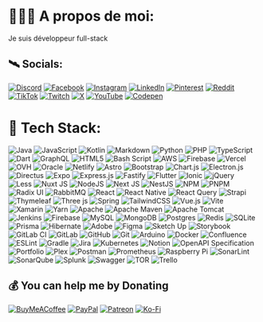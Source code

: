 # 👨🏽‍💻 A propos de moi:
Je suis développeur full-stack<br>


## 🛰️ Socials:
[![Discord](https://img.shields.io/badge/Discord-%237289DA.svg?logo=discord&logoColor=white)](https://discord.gg/d) 
[![Facebook](https://img.shields.io/badge/Facebook-%231877F2.svg?logo=Facebook&logoColor=white)](https://facebook.com/f) 
[![Instagram](https://img.shields.io/badge/Instagram-%23E4405F.svg?logo=Instagram&logoColor=white)](https://instagram.com/i) 
[![LinkedIn](https://img.shields.io/badge/LinkedIn-%230077B5.svg?logo=linkedin&logoColor=white)](https://linkedin.com/in/i) 
[![Pinterest](https://img.shields.io/badge/Pinterest-%23E60023.svg?logo=Pinterest&logoColor=white)](https://pinterest.com/p) 
[![Reddit](https://img.shields.io/badge/Reddit-%23FF4500.svg?logo=Reddit&logoColor=white)](https://reddit.com/user/r) 
[![TikTok](https://img.shields.io/badge/TikTok-%23000000.svg?logo=TikTok&logoColor=white)](https://tiktok.com/@t) 
[![Twitch](https://img.shields.io/badge/Twitch-%239146FF.svg?logo=Twitch&logoColor=white)](https://twitch.tv/t) 
[![X](https://img.shields.io/badge/X-black.svg?logo=X&logoColor=white)](https://x.com/x) 
[![YouTube](https://img.shields.io/badge/YouTube-%23FF0000.svg?logo=YouTube&logoColor=white)](https://youtube.com/@y) 
[![Codepen](https://img.shields.io/badge/Codepen-000000?style=for-the-badge&logo=codepen&logoColor=white)](https://codepen.io/c) 

# 🧳 Tech Stack:
![Java](https://img.shields.io/badge/java-%23ED8B00.svg?style=flat-square&logo=openjdk&logoColor=white) 
![JavaScript](https://img.shields.io/badge/javascript-%23323330.svg?style=flat-square&logo=javascript&logoColor=%23F7DF1E) 
![Kotlin](https://img.shields.io/badge/kotlin-%237F52FF.svg?style=flat-square&logo=kotlin&logoColor=white) 
![Markdown](https://img.shields.io/badge/markdown-%23000000.svg?style=flat-square&logo=markdown&logoColor=white) 
![Python](https://img.shields.io/badge/python-3670A0?style=flat-square&logo=python&logoColor=ffdd54) 
![PHP](https://img.shields.io/badge/php-%23777BB4.svg?style=flat-square&logo=php&logoColor=white) 
![TypeScript](https://img.shields.io/badge/typescript-%23007ACC.svg?style=flat-square&logo=typescript&logoColor=white) 
![Dart](https://img.shields.io/badge/dart-%230175C2.svg?style=flat-square&logo=dart&logoColor=white) 
![GraphQL](https://img.shields.io/badge/-GraphQL-E10098?style=flat-square&logo=graphql&logoColor=white) 
![HTML5](https://img.shields.io/badge/html5-%23E34F26.svg?style=flat-square&logo=html5&logoColor=white) 
![Bash Script](https://img.shields.io/badge/bash_script-%23121011.svg?style=flat-square&logo=gnu-bash&logoColor=white) 
![AWS](https://img.shields.io/badge/AWS-%23FF9900.svg?style=flat-square&logo=amazon-aws&logoColor=white) 
![Firebase](https://img.shields.io/badge/firebase-%23039BE5.svg?style=flat-square&logo=firebase) 
![Vercel](https://img.shields.io/badge/vercel-%23000000.svg?style=flat-square&logo=vercel&logoColor=white) 
![OVH](https://img.shields.io/badge/ovh-%23123F6D.svg?style=flat-square&logo=ovh&logoColor=#123F6D) 
![Oracle](https://img.shields.io/badge/Oracle-F80000?style=flat-square&logo=oracle&logoColor=white) 
![Netlify](https://img.shields.io/badge/netlify-%23000000.svg?style=flat-square&logo=netlify&logoColor=#00C7B7) 
![Astro](https://img.shields.io/badge/astro-%232C2052.svg?style=flat-square&logo=astro&logoColor=white) 
![Bootstrap](https://img.shields.io/badge/bootstrap-%238511FA.svg?style=flat-square&logo=bootstrap&logoColor=white) 
![Chart.js](https://img.shields.io/badge/chart.js-F5788D.svg?style=flat-square&logo=chart.js&logoColor=white) 
![Electron.js](https://img.shields.io/badge/Electron-191970?style=flat-square&logo=Electron&logoColor=white) 
![Directus](https://img.shields.io/badge/directus-%2364f.svg?style=flat-square&logo=directus&logoColor=white) 
![Expo](https://img.shields.io/badge/expo-1C1E24?style=flat-square&logo=expo&logoColor=#D04A37) 
![Express.js](https://img.shields.io/badge/express.js-%23404d59.svg?style=flat-square&logo=express&logoColor=%2361DAFB) 
![Fastify](https://img.shields.io/badge/fastify-%23000000.svg?style=flat-square&logo=fastify&logoColor=white) 
![Flutter](https://img.shields.io/badge/Flutter-%2302569B.svg?style=flat-square&logo=Flutter&logoColor=white) 
![Ionic](https://img.shields.io/badge/Ionic-%233880FF.svg?style=flat-square&logo=Ionic&logoColor=white) 
![jQuery](https://img.shields.io/badge/jquery-%230769AD.svg?style=flat-square&logo=jquery&logoColor=white) 
![Less](https://img.shields.io/badge/less-2B4C80?style=flat-square&logo=less&logoColor=white) 
![Nuxt JS](https://img.shields.io/badge/Nuxt-002E3B?style=flat-square&logo=nuxt.js&logoColor=#00DC82) 
![NodeJS](https://img.shields.io/badge/node.js-6DA55F?style=flat-square&logo=node.js&logoColor=white) 
![Next JS](https://img.shields.io/badge/Next-black?style=flat-square&logo=next.js&logoColor=white) 
![NestJS](https://img.shields.io/badge/nestjs-%23E0234E.svg?style=flat-square&logo=nestjs&logoColor=white) 
![NPM](https://img.shields.io/badge/NPM-%23CB3837.svg?style=flat-square&logo=npm&logoColor=white) 
![PNPM](https://img.shields.io/badge/pnpm-%234a4a4a.svg?style=flat-square&logo=pnpm&logoColor=f69220) 
![Radix UI](https://img.shields.io/badge/radix%20ui-161618.svg?style=flat-square&logo=radix-ui&logoColor=white) 
![RabbitMQ](https://img.shields.io/badge/rabbitmq-FF6600?style=flat-square&logo=rabbitmq&logoColor=white) 
![React](https://img.shields.io/badge/react-%2320232a.svg?style=flat-square&logo=react&logoColor=%2361DAFB) 
![React Native](https://img.shields.io/badge/react_native-%2320232a.svg?style=flat-square&logo=react&logoColor=%2361DAFB) 
![React Query](https://img.shields.io/badge/-React%20Query-FF4154?style=flat-square&logo=react%20query&logoColor=white) 
![Strapi](https://img.shields.io/badge/strapi-%232E7EEA.svg?style=flat-square&logo=strapi&logoColor=white) 
![Thymeleaf](https://img.shields.io/badge/Thymeleaf-%23005C0F.svg?style=flat-square&logo=Thymeleaf&logoColor=white) 
![Three js](https://img.shields.io/badge/threejs-black?style=flat-square&logo=three.js&logoColor=white) 
![Spring](https://img.shields.io/badge/spring-%236DB33F.svg?style=flat-square&logo=spring&logoColor=white) 
![TailwindCSS](https://img.shields.io/badge/tailwindcss-%2338B2AC.svg?style=flat-square&logo=tailwind-css&logoColor=white) 
![Vue.js](https://img.shields.io/badge/vue.js-%2335495e.svg?style=flat-square&logo=vuedotjs&logoColor=%234FC08D) 
![Vite](https://img.shields.io/badge/vite-%23646CFF.svg?style=flat-square&logo=vite&logoColor=white) 
![Xamarin](https://img.shields.io/badge/Xamarin-3199DC?style=flat-square&logo=xamarin&logoColor=white) 
![Yarn](https://img.shields.io/badge/yarn-%232C8EBB.svg?style=flat-square&logo=yarn&logoColor=white) 
![Apache](https://img.shields.io/badge/apache-%23D42029.svg?style=flat-square&logo=apache&logoColor=white) 
![Apache Maven](https://img.shields.io/badge/Apache%20Maven-C71A36?style=flat-square&logo=Apache%20Maven&logoColor=white) 
![Apache Tomcat](https://img.shields.io/badge/apache%20tomcat-%23F8DC75.svg?style=flat-square&logo=apache-tomcat&logoColor=black) 
![Jenkins](https://img.shields.io/badge/jenkins-%232C5263.svg?style=flat-square&logo=jenkins&logoColor=white) 
![Firebase](https://img.shields.io/badge/firebase-a08021?style=flat-square&logo=firebase&logoColor=ffcd34) 
![MySQL](https://img.shields.io/badge/mysql-4479A1.svg?style=flat-square&logo=mysql&logoColor=white) 
![MongoDB](https://img.shields.io/badge/MongoDB-%234ea94b.svg?style=flat-square&logo=mongodb&logoColor=white) 
![Postgres](https://img.shields.io/badge/postgres-%23316192.svg?style=flat-square&logo=postgresql&logoColor=white) 
![Redis](https://img.shields.io/badge/redis-%23DD0031.svg?style=flat-square&logo=redis&logoColor=white) 
![SQLite](https://img.shields.io/badge/sqlite-%2307405e.svg?style=flat-square&logo=sqlite&logoColor=white) 
![Prisma](https://img.shields.io/badge/Prisma-3982CE?style=flat-square&logo=Prisma&logoColor=white) 
![Hibernate](https://img.shields.io/badge/Hibernate-59666C?style=flat-square&logo=Hibernate&logoColor=white) 
![Adobe](https://img.shields.io/badge/adobe-%23FF0000.svg?style=flat-square&logo=adobe&logoColor=white) 
![Figma](https://img.shields.io/badge/figma-%23F24E1E.svg?style=flat-square&logo=figma&logoColor=white) 
![Sketch Up](https://img.shields.io/badge/SketchUp-005F9E?style=flat-square&logo=sketchup&logoColor=white) 
![Storybook](https://img.shields.io/badge/-Storybook-FF4785?style=flat-square&logo=storybook&logoColor=white) 
![GitLab CI](https://img.shields.io/badge/gitlab%20CI-%23181717.svg?style=flat-square&logo=gitlab&logoColor=white) 
![GitLab](https://img.shields.io/badge/gitlab-%23181717.svg?style=flat-square&logo=gitlab&logoColor=white) 
![GitHub](https://img.shields.io/badge/github-%23121011.svg?style=flat-square&logo=github&logoColor=white) 
![Git](https://img.shields.io/badge/git-%23F05033.svg?style=flat-square&logo=git&logoColor=white) 
![Arduino](https://img.shields.io/badge/-Arduino-00979D?style=flat-square&logo=Arduino&logoColor=white) 
![Docker](https://img.shields.io/badge/docker-%230db7ed.svg?style=flat-square&logo=docker&logoColor=white) 
![Confluence](https://img.shields.io/badge/confluence-%23172BF4.svg?style=flat-square&logo=confluence&logoColor=white) 
![ESLint](https://img.shields.io/badge/ESLint-4B3263?style=flat-square&logo=eslint&logoColor=white) 
![Gradle](https://img.shields.io/badge/Gradle-02303A.svg?style=flat-square&logo=Gradle&logoColor=white) 
![Jira](https://img.shields.io/badge/jira-%230A0FFF.svg?style=flat-square&logo=jira&logoColor=white) 
![Kubernetes](https://img.shields.io/badge/kubernetes-%23326ce5.svg?style=flat-square&logo=kubernetes&logoColor=white) 
![Notion](https://img.shields.io/badge/Notion-%23000000.svg?style=flat-square&logo=notion&logoColor=white) 
![OpenAPI Specification](https://img.shields.io/badge/openapiinitiative-%23000000.svg?style=flat-square&logo=openapiinitiative&logoColor=white) 
![Portfolio](https://img.shields.io/badge/Portfolio-%23000000.svg?style=flat-square&logo=firefox&logoColor=#FF7139) 
![Plex](https://img.shields.io/badge/plex-%23E5A00D.svg?style=flat-square&logo=plex&logoColor=white) 
![Postman](https://img.shields.io/badge/Postman-FF6C37?style=flat-square&logo=postman&logoColor=white) 
![Prometheus](https://img.shields.io/badge/Prometheus-E6522C?style=flat-square&logo=Prometheus&logoColor=white) 
![Raspberry Pi](https://img.shields.io/badge/-Raspberry_Pi-C51A4A?style=flat-square&logo=Raspberry-Pi) 
![SonarLint](https://img.shields.io/badge/SonarLint-CB2029?style=flat-square&logo=SONARLINT&logoColor=white) 
![SonarQube](https://img.shields.io/badge/SonarQube-black?style=flat-square&logo=sonarqube&logoColor=4E9BCD) 
![Splunk](https://img.shields.io/badge/splunk-%23000000.svg?style=flat-square&logo=splunk&logoColor=white) 
![Swagger](https://img.shields.io/badge/-Swagger-%23Clojure?style=flat-square&logo=swagger&logoColor=white) 
![TOR](https://img.shields.io/badge/tor-%237E4798.svg?style=flat-square&logo=tor-project&logoColor=white) 
![Trello](https://img.shields.io/badge/Trello-%23026AA7.svg?style=flat-square&logo=Trello&logoColor=white)


  ## 💰 You can help me by Donating
  [![BuyMeACoffee](https://img.shields.io/badge/Buy%20Me%20a%20Coffee-ffdd00?style=for-the-badge&logo=buy-me-a-coffee&logoColor=black)](https://buymeacoffee.com/c) 
  [![PayPal](https://img.shields.io/badge/PayPal-00457C?style=for-the-badge&logo=paypal&logoColor=white)](https://paypal.me/p) 
  [![Patreon](https://img.shields.io/badge/Patreon-F96854?style=for-the-badge&logo=patreon&logoColor=white)](https://patreon.com/p) 
  [![Ko-Fi](https://img.shields.io/badge/Ko--fi-F16061?style=for-the-badge&logo=ko-fi&logoColor=white)](https://ko-fi.com/k) 

  
<!-- Proudly created with GPRM ( https://gprm.itsvg.in ) -->

